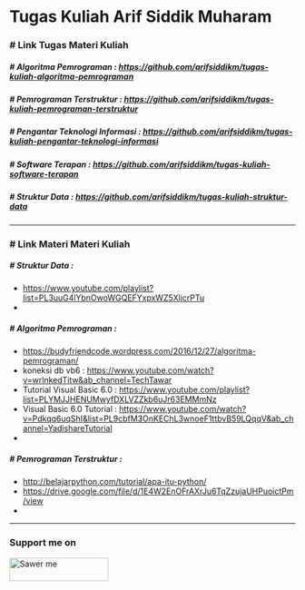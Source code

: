 # Tugas Kuliah Arif Siddik Muharam 

### # Link Tugas Materi Kuliah 
##### # Algoritma Pemrograman : https://github.com/arifsiddikm/tugas-kuliah-algoritma-pemrograman 
##### # Pemrograman Terstruktur : https://github.com/arifsiddikm/tugas-kuliah-pemrograman-terstruktur
##### # Pengantar Teknologi Informasi : https://github.com/arifsiddikm/tugas-kuliah-pengantar-teknologi-informasi
##### # Software Terapan : https://github.com/arifsiddikm/tugas-kuliah-software-terapan
##### # Struktur Data : https://github.com/arifsiddikm/tugas-kuliah-struktur-data 

--- 

### # Link Materi Materi Kuliah

##### # Struktur Data : 
- https://www.youtube.com/playlist?list=PL3uuG4lYbnOwoWGQEFYxpxWZ5XljcrPTu
- 

##### # Algoritma Pemrograman : 
- https://budyfriendcode.wordpress.com/2016/12/27/algoritma-pemrograman/
- koneksi db vb6 : https://www.youtube.com/watch?v=wrlnkedTitw&ab_channel=TechTawar
- Tutorial Visual Basic 6.0 : https://www.youtube.com/playlist?list=PLYMJJHENUMwyfDXLVZZkb6uJr63EMMmNz
- Visual Basic 6.0 Tutorial : https://www.youtube.com/watch?v=Pdkqq6uqShI&list=PL9cbfM3OnKEChL3wnoeF1ttbvB59LQqqV&ab_channel=YadishareTutorial
- 

##### # Pemrograman Terstruktur : 
- http://belajarpython.com/tutorial/apa-itu-python/
- https://drive.google.com/file/d/1E4W2EnOFrAXrJu6TqZzujaUHPuoictPm/view
- 

---

### Support me on
<a href="https://saweria.co/arifsiddikm" target="_blank"><img src="https://user-images.githubusercontent.com/26188697/180601310-e82c63e4-412b-4c36-b7b5-7ba713c80380.png" alt="Sawer me" height="41" width="174"></a>